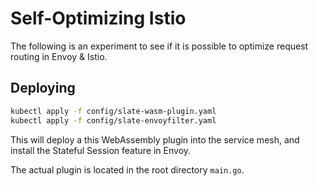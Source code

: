 # Self-Optimizing Istio

The following is an experiment to see if it is possible to optimize request routing in Envoy & Istio. 

## Deploying

```bash
kubectl apply -f config/slate-wasm-plugin.yaml
kubectl apply -f config/slate-envoyfilter.yaml
```

This will deploy a this WebAssembly plugin into the service mesh, and install the Stateful Session feature in Envoy.

The actual plugin is located in the root directory `main.go`.